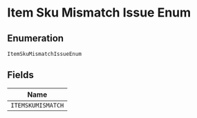 
# Item Sku Mismatch Issue Enum

## Enumeration

`ItemSkuMismatchIssueEnum`

## Fields

| Name |
|  --- |
| `ITEMSKUMISMATCH` |

